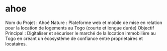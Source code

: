 # ahoe
Nom du Projet : Ahoé Nature : Plateforme web et mobile de mise en relation pour la location de logements au Togo (courte et longue durée) 
Objectif Principal : Digitaliser et sécuriser le marché de la location immobilière au Togo en créant un écosystème de confiance entre propriétaires et locataires.
